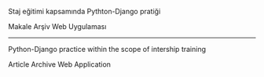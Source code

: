 Staj eğitimi kapsamında Pythton-Django pratiği

Makale Arşiv Web Uygulaması

---------------------------------------------------

Python-Django practice within the scope of intership training

Article Archive Web Application


